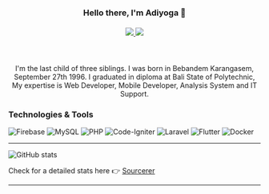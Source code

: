 <h3 align="center">Hello there, I'm Adiyoga 👋</h3>
<h5 align="center">

  <a href="https://www.instagram.com/adiyoga27/" title="Instagram Profile"><img src="https://img.shields.io/badge/INSTAGRAM-%23E4405F.svg?style=for-the-badge&logo=Instagram&logoColor=white"> </a>
  <a href="https://www.facebook.com/adiyoga27" title="Facebook Profile"><img src="https://img.shields.io/badge/Facebook-%231877F2.svg?style=for-the-badge&logo=Facebook&logoColor=white"></a>
</h5>
<br>
<p align="center">
I'm the last child of three siblings. I was born in Bebandem Karangasem, September 27th 1996. I graduated in diploma at Bali State of Polytechnic, My expertise is Web Developer, Mobile Developer, Analysis System and IT Support.
</p>

### Technologies & Tools
![Firebase](https://img.shields.io/badge/firebase-%23039BE5.svg?style=for-the-badge&logo=firebase)
![MySQL](https://img.shields.io/badge/mysql-%2300f.svg?style=for-the-badge&logo=mysql&logoColor=white)
![PHP](https://img.shields.io/badge/php-%23777BB4.svg?style=for-the-badge&logo=php&logoColor=white)
![Code-Igniter](https://img.shields.io/badge/CodeIgniter-%23EF4223.svg?style=for-the-badge&logo=codeIgniter&logoColor=white)
![Laravel](https://img.shields.io/badge/laravel-%23FF2D20.svg?style=for-the-badge&logo=laravel&logoColor=white)
![Flutter](https://img.shields.io/badge/Flutter-%2302569B.svg?style=for-the-badge&logo=Flutter&logoColor=white)
![Docker](https://img.shields.io/badge/docker-%230db7ed.svg?style=for-the-badge&logo=docker&logoColor=white)


---

![GitHub stats](https://github-readme-stats.vercel.app/api?username=adiyoga27&show_icons=true&hide_border=true)

Check for a detailed stats here :point_right: [Sourcerer](https://sourcerer.io/adiyoga27)

---
<!--
**adiyoga27/adiyoga27** is a ✨ _special_ ✨ repository because its `README.md` (this file) appears on your GitHub profile.

Here are some ideas to get you started:

- 🔭 I’m currently working on ...
- 🌱 I’m currently learning ...
- 👯 I’m looking to collaborate on ...
- 🤔 I’m looking for help with ...
- 💬 Ask me about ...
- 📫 How to reach me: ...
- 😄 Pronouns: ...
- ⚡ Fun fact: ...
-->

